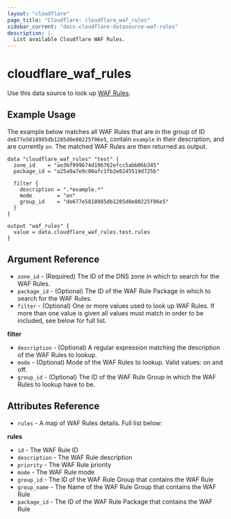 ```yaml
---
layout: "cloudflare"
page_title: "Cloudflare: cloudflare_waf_rules"
sidebar_current: "docs-cloudflare-datasource-waf-rules"
description: |-
  List available Cloudflare WAF Rules.
---
```


# cloudflare_waf_rules

Use this data source to look up [WAF Rules][1].

## Example Usage

The example below matches all WAF Rules that are in the group of ID `de677e5818985db1285d0e80225f06e5`, contain `example` in their description, and are currently `on`. The matched WAF Rules are then returned as output.

```hcl
data "cloudflare_waf_rules" "test" {
  zone_id    = "ae36f999674d196762efcc5abb06b345"
  package_id = "a25a9a7e9c00afc1fb2e0245519d725b"

  filter {
    description = ".*example.*"
    mode        = "on"
    group_id    = "de677e5818985db1285d0e80225f06e5"
  }
}

output "waf_rules" {
  value = data.cloudflare_waf_rules.test.rules
}
```

## Argument Reference

- `zone_id` - (Required) The ID of the DNS zone in which to search for the WAF Rules.
- `package_id` - (Optional) The ID of the WAF Rule Package in which to search for the WAF Rules.
- `filter` - (Optional) One or more values used to look up WAF Rules. If more than one value is given all
values must match in order to be included, see below for full list.

**filter**

- `description` - (Optional) A regular expression matching the description of the WAF Rules to lookup.
- `mode` - (Optional) Mode of the WAF Rules to lookup. Valid values: on and off.
- `group_id` - (Optional) The ID of the WAF Rule Group in which the WAF Rules to lookup have to be.

## Attributes Reference

- `rules` - A map of WAF Rules details. Full list below:

**rules**

- `id` - The WAF Rule ID
- `description` - The WAF Rule description
- `priority` - The WAF Rule priority
- `mode` - The WAF Rule mode
- `group_id` - The ID of the WAF Rule Group that contains the WAF Rule
- `group_name` - The Name of the WAF Rule Group that contains the WAF Rule
- `package_id` - The ID of the WAF Rule Package that contains the WAF Rule

[1]: https://api.cloudflare.com/#waf-rule-groups-properties
